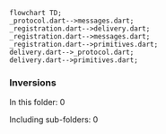 <!---
Generated by https://github.com/polina-c/layerlens
Dependencies that create loops (inversions) are marked with `!`.
-->

```mermaid
flowchart TD;
_protocol.dart-->messages.dart;
_registration.dart-->delivery.dart;
_registration.dart-->messages.dart;
_registration.dart-->primitives.dart;
delivery.dart-->_protocol.dart;
delivery.dart-->primitives.dart;
```

### Inversions
In this folder: 0

Including sub-folders: 0

